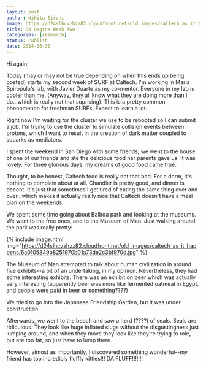 ```yaml
---
layout: post
author: Nikita Sirohi
image: https://d24slhcvzhzz82.cloudfront.net/old_images/caltech_as_it_happens/6a0105349b8251970b01a511d761c6970c.jpg
title: So Begins Week Two
categories: [research]
status: Publish
date: 2014-06-30
---
```



Hi again!

Today (may or may not be true depending on when this ends up being posted) starts my second week of SURF at Caltech. I'm working in Maria Spiropulu's lab, with Javier Duarte as my co-mentor. Everyone in my lab is cooler than me. (Anyway, they all know what they are doing more than I do...which is really not that suprising). This is a pretty common phenomenon for freshman SURFs. Expect to learn a lot.

Right now I'm waiting for the cluster we use to be rebooted so I can submit a job. I'm trying to use the cluster to simulate collision events between protons, which I want to result in the creation of dark matter coupled to squarks as mediators.

I spent the weekend in San Diego with some friends; we went to the house of one of our friends and ate the delicious food her parents gave us. It was lovely. For three glorious days, my dreams of good food came true.

Thought, to be honest, Caltech food is really not that bad. For a dorm, it's nothing to complain about at all. Chandler is pretty good, and dinner is decent. It's just that sometimes I get tired of eating the same thing over and over...which makes it actually really nice that Caltech doesn't have a meal plan on the weekends.

We spent some time going about Balboa park and looking at the museums. We went to the free ones, and to the Museum of Man. Just walking around the park was really pretty:


{% include image.html img="https://d24slhcvzhzz82.cloudfront.net/old_images/caltech_as_it_happens/6a0105349b8251970b01a73de2c3bf970d.jpg" %}

The Museum of Man attempted to talk about human civilization in around five exhibits--a bit of an undertaking, in my opinion. Nevertheless, they had some interesting exhibits. There was an exhibit on beer which was actually very interesting (apparently beer was more like fermented oatmeal in Egypt, and people were paid in beer or something????)

We tried to go into the Japanese Friendship Garden, but it was under construction.

Afterwards, we went to the beach and saw a herd (????) of seals. Seals are ridiculous. They look like huge inflated slugs without the disgustingness just lumping around, and when they move they look like they're trying to role, but are too fat, so just have to lump there.

However, almost as importantly, I discovered something wonderful--my friend has too incredibly fluffly kitties!!! DA FLUFF!!!!!!!

